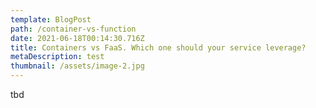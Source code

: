 ```yaml
---
template: BlogPost
path: /container-vs-function
date: 2021-06-18T00:14:30.716Z
title: Containers vs FaaS. Which one should your service leverage?
metaDescription: test
thumbnail: /assets/image-2.jpg
---
```

tbd